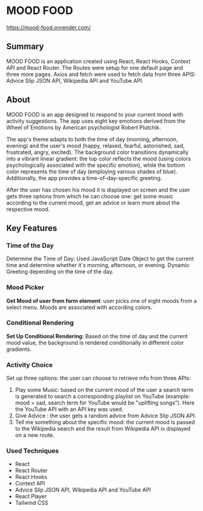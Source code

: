 # MOOD FOOD
https://mood-food.onrender.com/

## Summary

MOOD FOOD is an application created using React, React Hooks, Context API and React Router. The Routes were setup for one default page and three more pages. Axios and fetch were used to fetch data from three APIS: Advice Slip JSON API, Wikipedia API and YouTube API.

## About

MOOD FOOD is an app designed to respond to your current mood with activity suggestions. The app uses eight key emotions derived from the Wheel of Emotions by American psychologist Robert Plutchik.

The app's theme adapts to both the time of day (morning, afternoon, evening) and the user's mood (happy, relaxed, fearful, astonished, sad, frustrated, angry, excited). The background color transitions dynamically into a vibrant linear gradient: the top color reflects the mood (using colors psychologically associated with the specific emotion), while the bottom color represents the time of day (employing various shades of blue). Additionally, the app provides a time-of-day-specific greeting.

After the user has chosen his mood it is displayed on screen and the user gets three options from which he can choose one: get some music according to the current mood, get an advice or learn more about the respective mood.

## Key Features

### Time of the Day

Determine the Time of Day: Used JavaScript Date Object to get the current time and determine whether it's morning, afternoon, or evening. Dynamic Greeting depending on the time of the day.

### Mood Picker

**Get Mood of user from form element**: user picks one of eight moods from a select menu. Moods are associated with according colors.

### Conditional Rendering

**Set Up Conditional Rendering**: Based on the time of day and the current mood value, the background is rendered conditionally in different color gradients.

### Activity Choice

Set up three options: the user can choose to retrieve info from three APIs:

1. Play some Music: based on the current mood of the user a search term is generated to search a corresponding playlist on YouTube (example: mood = sad, search term for YouTube would be "uplifting songs"). Here the YouTube API with an API key was used.
2. Give Advice : the user gets a random advice from Advice Slip JSON API.
3. Tell me something about the specific mood: the current mood is passed to the Wikipedia search and the result from Wikipedia API is displayed on a new route.

### Used Techniques

- React
- React Router
- React Hooks
- Context API
- Advice Slip JSON API, Wikipedia API and YouTube API
- React Player
- Tailwind CSS
